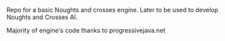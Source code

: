 Repo for a basic Noughts and crosses engine. Later to be used to develop Noughts and Crosses AI.

Majority of engine's code thanks to progressivejava.net
